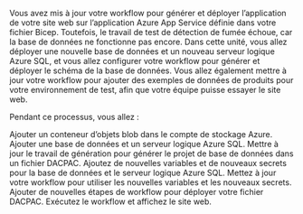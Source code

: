 Vous avez mis à jour votre workflow pour générer et déployer l’application de votre site web sur l’application Azure App Service définie dans votre fichier Bicep. Toutefois, le travail de test de détection de fumée échoue, car la base de données ne fonctionne pas encore. Dans cette unité, vous allez déployer une nouvelle base de données et un nouveau serveur logique Azure SQL, et vous allez configurer votre workflow pour générer et déployer le schéma de la base de données. Vous allez également mettre à jour votre workflow pour ajouter des exemples de données de produits pour votre environnement de test, afin que votre équipe puisse essayer le site web.

Pendant ce processus, vous allez :

Ajouter un conteneur d’objets blob dans le compte de stockage Azure.
Ajouter une base de données et un serveur logique Azure SQL.
Mettre à jour le travail de génération pour générer le projet de base de données dans un fichier DACPAC.
Ajoutez de nouvelles variables et de nouveaux secrets pour la base de données et le serveur logique Azure SQL.
Mettez à jour votre workflow pour utiliser les nouvelles variables et les nouveaux secrets.
Ajouter de nouvelles étapes de workflow pour déployer votre fichier DACPAC.
Exécutez le workflow et affichez le site web.
